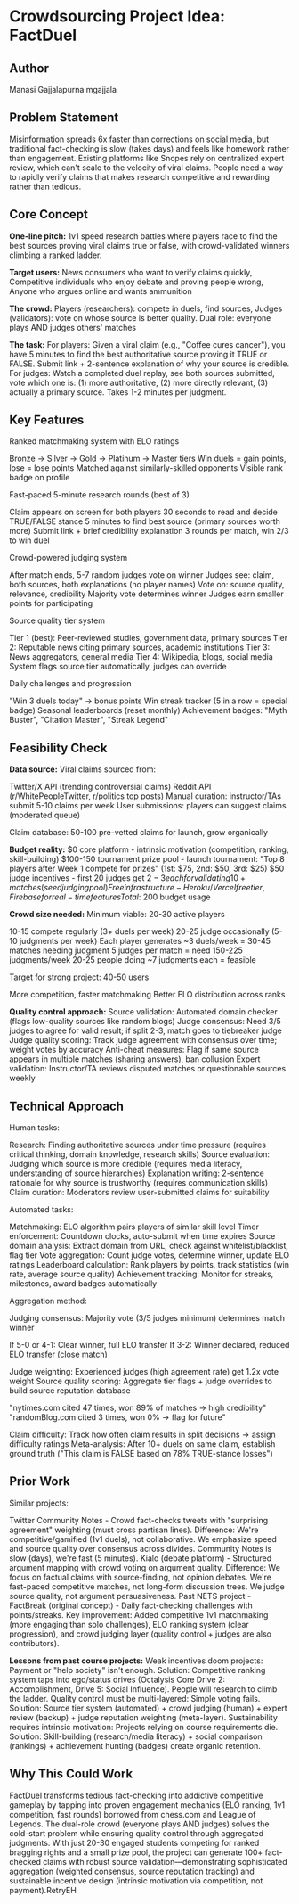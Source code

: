 # Crowdsourcing Project Idea: FactDuel

## Author
Manasi Gajjalapurna
mgajjala

## Problem Statement
Misinformation spreads 6x faster than corrections on social media, but traditional fact-checking is slow (takes days) and feels like homework rather than engagement. Existing platforms like Snopes rely on centralized expert review, which can't scale to the velocity of viral claims. People need a way to rapidly verify claims that makes research competitive and rewarding rather than tedious.

## Core Concept
**One-line pitch:** 1v1 speed research battles where players race to find the best sources proving viral claims true or false, with crowd-validated winners climbing a ranked ladder.

**Target users:** News consumers who want to verify claims quickly, Competitive individuals who enjoy debate and proving people wrong, Anyone who argues online and wants ammunition

**The crowd:** Players (researchers): compete in duels, find sources, Judges (validators): vote on whose source is better quality. Dual role: everyone plays AND judges others' matches

**The task:** For players: Given a viral claim (e.g., "Coffee cures cancer"), you have 5 minutes to find the best authoritative source proving it TRUE or FALSE. Submit link + 2-sentence explanation of why your source is credible.
For judges: Watch a completed duel replay, see both sources submitted, vote which one is: (1) more authoritative, (2) more directly relevant, (3) actually a primary source. Takes 1-2 minutes per judgment.

## Key Features
Ranked matchmaking system with ELO ratings

Bronze → Silver → Gold → Platinum → Master tiers
Win duels = gain points, lose = lose points
Matched against similarly-skilled opponents
Visible rank badge on profile


Fast-paced 5-minute research rounds (best of 3)

Claim appears on screen for both players
30 seconds to read and decide TRUE/FALSE stance
5 minutes to find best source (primary sources worth more)
Submit link + brief credibility explanation
3 rounds per match, win 2/3 to win duel


Crowd-powered judging system

After match ends, 5-7 random judges vote on winner
Judges see: claim, both sources, both explanations (no player names)
Vote on: source quality, relevance, credibility
Majority vote determines winner
Judges earn smaller points for participating


Source quality tier system

Tier 1 (best): Peer-reviewed studies, government data, primary sources
Tier 2: Reputable news citing primary sources, academic institutions
Tier 3: News aggregators, general media
Tier 4: Wikipedia, blogs, social media
System flags source tier automatically, judges can override


Daily challenges and progression

"Win 3 duels today" → bonus points
Win streak tracker (5 in a row = special badge)
Seasonal leaderboards (reset monthly)
Achievement badges: "Myth Buster", "Citation Master", "Streak Legend"

## Feasibility Check
**Data source:** Viral claims sourced from:

Twitter/X API (trending controversial claims)
Reddit API (r/WhitePeopleTwitter, r/politics top posts)
Manual curation: instructor/TAs submit 5-10 claims per week
User submissions: players can suggest claims (moderated queue)


Claim database: 50-100 pre-vetted claims for launch, grow organically

**Budget reality:** $0 core platform - intrinsic motivation (competition, ranking, skill-building)
$100-150 tournament prize pool - launch tournament: "Top 8 players after Week 1 compete for prizes" (1st: $75, 2nd: $50, 3rd: $25)
$50 judge incentives - first 20 judges get $2-3 each for validating 10+ matches (seed judging pool)
Free infrastructure - Heroku/Vercel free tier, Firebase for real-time features
Total: ~$200 budget usage

**Crowd size needed:** Minimum viable: 20-30 active players

10-15 compete regularly (3+ duels per week)
20-25 judge occasionally (5-10 judgments per week)
Each player generates ~3 duels/week = 30-45 matches needing judgment
5 judges per match = need 150-225 judgments/week
20-25 people doing ~7 judgments each = feasible


Target for strong project: 40-50 users

More competition, faster matchmaking
Better ELO distribution across ranks

**Quality control approach:** 
Source validation: Automated domain checker (flags low-quality sources like random blogs)
Judge consensus: Need 3/5 judges to agree for valid result; if split 2-3, match goes to tiebreaker judge
Judge quality scoring: Track judge agreement with consensus over time; weight votes by accuracy
Anti-cheat measures: Flag if same source appears in multiple matches (sharing answers), ban collusion
Expert validation: Instructor/TA reviews disputed matches or questionable sources weekly

## Technical Approach
Human tasks:

Research: Finding authoritative sources under time pressure (requires critical thinking, domain knowledge, research skills)
Source evaluation: Judging which source is more credible (requires media literacy, understanding of source hierarchies)
Explanation writing: 2-sentence rationale for why source is trustworthy (requires communication skills)
Claim curation: Moderators review user-submitted claims for suitability

Automated tasks:

Matchmaking: ELO algorithm pairs players of similar skill level
Timer enforcement: Countdown clocks, auto-submit when time expires
Source domain analysis: Extract domain from URL, check against whitelist/blacklist, flag tier
Vote aggregation: Count judge votes, determine winner, update ELO ratings
Leaderboard calculation: Rank players by points, track statistics (win rate, average source quality)
Achievement tracking: Monitor for streaks, milestones, award badges automatically

Aggregation method:

Judging consensus: Majority vote (3/5 judges minimum) determines match winner

If 5-0 or 4-1: Clear winner, full ELO transfer
If 3-2: Winner declared, reduced ELO transfer (close match)


Judge weighting: Experienced judges (high agreement rate) get 1.2x vote weight
Source quality scoring: Aggregate tier flags + judge overrides to build source reputation database

"nytimes.com cited 47 times, won 89% of matches → high credibility"
"randomBlog.com cited 3 times, won 0% → flag for future"


Claim difficulty: Track how often claim results in split decisions → assign difficulty ratings
Meta-analysis: After 10+ duels on same claim, establish ground truth ("This claim is FALSE based on 78% TRUE-stance losses")

## Prior Work
Similar projects:

Twitter Community Notes - Crowd fact-checks tweets with "surprising agreement" weighting (must cross partisan lines). Difference: We're competitive/gamified (1v1 duels), not collaborative. We emphasize speed and source quality over consensus across divides. Community Notes is slow (days), we're fast (5 minutes).
Kialo (debate platform) - Structured argument mapping with crowd voting on argument quality. Difference: We focus on factual claims with source-finding, not opinion debates. We're fast-paced competitive matches, not long-form discussion trees. We judge source quality, not argument persuasiveness.
Past NETS project - FactBreak (original concept) - Daily fact-checking challenges with points/streaks. Key improvement: Added competitive 1v1 matchmaking (more engaging than solo challenges), ELO ranking system (clear progression), and crowd judging layer (quality control + judges are also contributors).

**Lessons from past course projects:** 
Weak incentives doom projects: Payment or "help society" isn't enough. Solution: Competitive ranking system taps into ego/status drives (Octalysis Core Drive 2: Accomplishment, Drive 5: Social Influence). People will research to climb the ladder.
Quality control must be multi-layered: Simple voting fails. Solution: Source tier system (automated) + crowd judging (human) + expert review (backup) + judge reputation weighting (meta-layer).
Sustainability requires intrinsic motivation: Projects relying on course requirements die. Solution: Skill-building (research/media literacy) + social comparison (rankings) + achievement hunting (badges) create organic retention.

## Why This Could Work
FactDuel transforms tedious fact-checking into addictive competitive gameplay by tapping into proven engagement mechanics (ELO ranking, 1v1 competition, fast rounds) borrowed from chess.com and League of Legends. The dual-role crowd (everyone plays AND judges) solves the cold-start problem while ensuring quality control through aggregated judgments. With just 20-30 engaged students competing for ranked bragging rights and a small prize pool, the project can generate 100+ fact-checked claims with robust source validation—demonstrating sophisticated aggregation (weighted consensus, source reputation tracking) and sustainable incentive design (intrinsic motivation via competition, not payment).RetryEH
